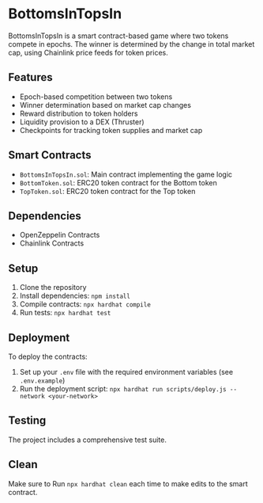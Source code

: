 # BottomsInTopsIn

BottomsInTopsIn is a smart contract-based game where two tokens compete in epochs. The winner is determined by the change in total market cap, using Chainlink price feeds for token prices.

## Features

- Epoch-based competition between two tokens
- Winner determination based on market cap changes
- Reward distribution to token holders
- Liquidity provision to a DEX (Thruster)
- Checkpoints for tracking token supplies and market cap

## Smart Contracts

- `BottomsInTopsIn.sol`: Main contract implementing the game logic
- `BottomToken.sol`: ERC20 token contract for the Bottom token
- `TopToken.sol`: ERC20 token contract for the Top token

## Dependencies

- OpenZeppelin Contracts
- Chainlink Contracts

## Setup

1. Clone the repository
2. Install dependencies: `npm install`
3. Compile contracts: `npx hardhat compile`
4. Run tests: `npx hardhat test`

## Deployment

To deploy the contracts:

1. Set up your `.env` file with the required environment variables (see `.env.example`)
2. Run the deployment script: `npx hardhat run scripts/deploy.js --network <your-network>`

## Testing

The project includes a comprehensive test suite.

## Clean

Make sure to Run `npx hardhat clean` each time to make edits to the smart contract. 
